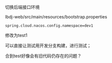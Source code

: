 切换后端接口环境

lbdj-web/src/main/resources/bootstrap.properties

```properties
spring.cloud.nacos.config.namespace=dev1
```

修改为test1



可以直接让测试用开发分支构建，进行测试；

合到test好像会有旧代码仍存在的问题？